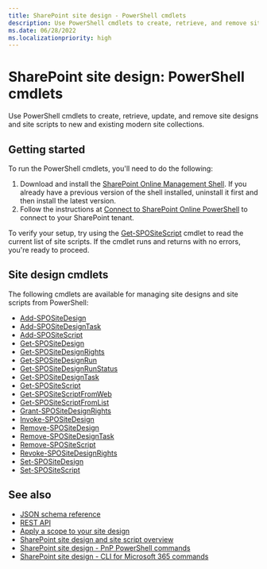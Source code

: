 ```yaml
---
title: SharePoint site design - PowerShell cmdlets
description: Use PowerShell cmdlets to create, retrieve, and remove site designs and site scripts.
ms.date: 06/28/2022
ms.localizationpriority: high
---
```


# SharePoint site design: PowerShell cmdlets

Use PowerShell cmdlets to create, retrieve, update, and remove site designs and site scripts to new and existing modern site collections.

## Getting started

To run the PowerShell cmdlets, you'll need to do the following:

1. Download and install the [SharePoint Online Management Shell](https://www.microsoft.com/download/details.aspx?id=35588). If you already have a previous version of the shell installed, uninstall it first and then install the latest version.
1. Follow the instructions at [Connect to SharePoint Online PowerShell](https://technet.microsoft.com/library/fp161372.aspx) to connect to your SharePoint tenant.

To verify your setup, try using the [Get-SPOSiteScript](/powershell/module/sharepoint-online/Get-SPOSiteScript) cmdlet to read the current list of site scripts. If the cmdlet runs and returns with no errors, you're ready to proceed.

## Site design cmdlets

The following cmdlets are available for managing site designs and site scripts from PowerShell:

- [Add-SPOSiteDesign](/powershell/module/sharepoint-online/Add-SPOSiteDesign)
- [Add-SPOSiteDesignTask](/powershell/module/sharepoint-online/Add-SPOSiteDesignTask)
- [Add-SPOSiteScript](/powershell/module/sharepoint-online/Add-SPOSiteScript)
- [Get-SPOSiteDesign](/powershell/module/sharepoint-online/Get-SPOSiteDesign)
- [Get-SPOSiteDesignRights](/powershell/module/sharepoint-online/Get-SPOSiteDesignRights)
- [Get-SPOSiteDesignRun](/powershell/module/sharepoint-online/Get-SPOSiteDesignRun)
- [Get-SPOSiteDesignRunStatus](/powershell/module/sharepoint-online/Get-SPOSiteDesignRunStatus)
- [Get-SPOSiteDesignTask](/powershell/module/sharepoint-online/Get-SPOSiteDesignTask)
- [Get-SPOSiteScript](/powershell/module/sharepoint-online/Get-SPOSiteScript)
- [Get-SPOSiteScriptFromWeb](/powershell/module/sharepoint-online/Get-SPOSiteScriptFromWeb)
- [Get-SPOSiteScriptFromList](/powershell/module/sharepoint-online/Get-SPOSiteScriptFromList)
- [Grant-SPOSiteDesignRights](/powershell/module/sharepoint-online/Grant-SPOSiteDesignRights)
- [Invoke-SPOSiteDesign](/powershell/module/sharepoint-online/Invoke-SPOSiteDesign)
- [Remove-SPOSiteDesign](/powershell/module/sharepoint-online/Remove-SPOSiteDesign)
- [Remove-SPOSiteDesignTask](/powershell/module/sharepoint-online/Remove-SPOSiteDesignTask)
- [Remove-SPOSiteScript](/powershell/module/sharepoint-online/Remove-SPOSiteScript)
- [Revoke-SPOSiteDesignRights](/powershell/module/sharepoint-online/Revoke-SPOSiteDesignRights)
- [Set-SPOSiteDesign](/powershell/module/sharepoint-online/Set-SPOSiteDesign)
- [Set-SPOSiteScript](/powershell/module/sharepoint-online/Set-SPOSiteScript)

## See also

- [JSON schema reference](site-design-json-schema.md)
- [REST API](site-design-rest-api.md)
- [Apply a scope to your site design](site-design-scoping.md)
- [SharePoint site design and site script overview](site-design-overview.md)
- [SharePoint site design - PnP PowerShell commands](site-design-pnppowershell.md)
- [SharePoint site design - CLI for Microsoft 365 commands](site-design-o365cli.md)
